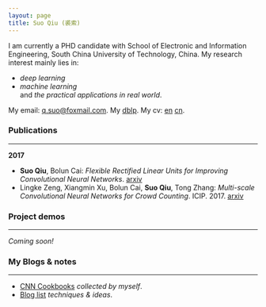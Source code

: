 ```yaml
---
layout: page
title: Suo Qiu (裘索)
---
```



I am currently a PHD candidate with School of Electronic and Information Engineering, South China University of Technology, China. 
My research interest mainly lies in:
* *deep learning*
* *machine learning*  
and *the practical applications in real world*.


My email: q.suo@foxmail.com. 
My [dblp](http://dblp.dagstuhl.de/pers/hd/q/Qiu:Suo). 
My cv: [en]() [cn]().



### Publications
-------------------

**2017**
* **Suo Qiu**, Bolun Cai: *Flexible Rectified Linear Units for Improving Convolutional Neural Networks*. [arxiv](https://arxiv.org/abs/1706.08098)
* Lingke Zeng, Xiangmin Xu, Bolun Cai, **Suo Qiu**, Tong Zhang: *Multi-scale Convolutional Neural Networks for Crowd Counting*. ICIP. 2017. [arxiv](https://arxiv.org/abs/1702.02359)


### Project demos
-------------------

*Coming soon!*


### My Blogs & notes
-------------------

* [CNN Cookbooks](/cnn_cookbooks/) *collected by myself*.
* [Blog list]() *techniques & ideas*.

